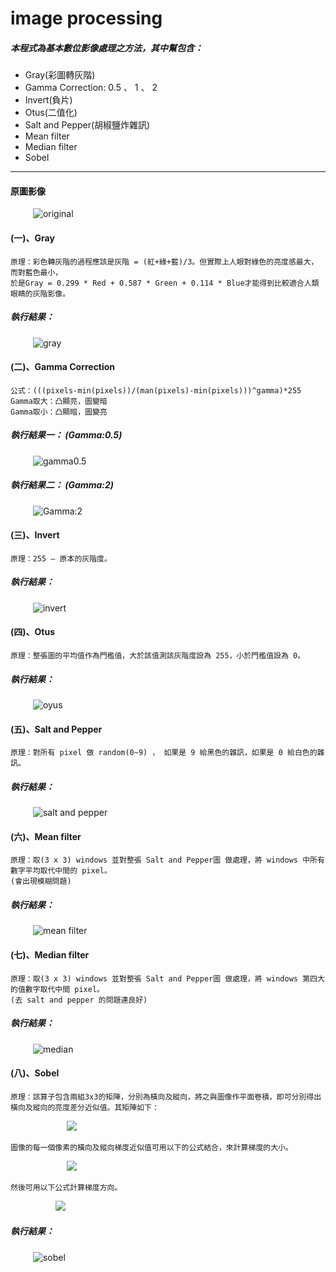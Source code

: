 # image processing
##### 本程式為基本數位影像處理之方法，其中幫包含：
- Gray(彩圖轉灰階)
- Gamma Correction: 0.5 、 1 、 2
- Invert(負片)
- Otus(二值化)
- Salt and Pepper(胡椒鹽炸雜訊)
- Mean filter
- Median filter
- Sobel
---
#### 原圖影像
&emsp; &emsp; ![original](https://i.imgur.com/KakCeTm.jpg)

#### (一)、Gray
``` 
原理：彩色轉灰階的過程應該是灰階 = (紅+綠+藍)/3。但實際上人眼對綠色的亮度感最大，而對藍色最小，
於是Gray = 0.299 * Red + 0.587 * Green + 0.114 * Blue才能得到比較適合人類眼睛的灰階影像。
```
##### 執行結果：
&emsp; &emsp; ![gray](https://i.imgur.com/QrbwrTm.jpg)

#### (二)、Gamma Correction
``` 
公式：(((pixels-min(pixels))/(man(pixels)-min(pixels)))^gamma)*255
Gamma取大：凸顯亮，圖變暗
Gamma取小：凸顯暗，圖變亮
```
##### 執行結果一： (Gamma:0.5)
 &emsp; &emsp; ![gamma0.5](https://i.imgur.com/Jeaqdio.jpg)

##### 執行結果二： (Gamma:2)
&emsp; &emsp; ![Gamma:2](https://i.imgur.com/Ux0sDQE.jpg)

#### (三)、Invert
``` 
原理：255 – 原本的灰階度。
```
##### 執行結果：
&emsp; &emsp; ![invert](https://i.imgur.com/V8PNirs.jpg)

#### (四)、Otus
``` 
原理：整張圖的平均值作為門檻值，大於該值測該灰階度設為 255，小於門檻值設為 0。
```
##### 執行結果：
&emsp; &emsp; ![oyus](https://i.imgur.com/sy0O4Gm.jpg)

#### (五)、Salt and Pepper
``` 
原理：對所有 pixel 做 random(0~9) ， 如果是 9 給黑色的雜訊，如果是 0 給白色的雜訊。
```
##### 執行結果：
&emsp; &emsp; ![salt and pepper](https://i.imgur.com/Y8wKDWp.jpg)

#### (六)、Mean filter
``` 
原理：取(3 x 3) windows 並對整張 Salt and Pepper圖 做處理，將 windows 中所有數字平均取代中間的 pixel。 
(會出現模糊問題)
```
##### 執行結果：
&emsp; &emsp; ![mean filter](https://i.imgur.com/FwBi5GE.jpg)

#### (七)、Median filter
``` 
原理：取(3 x 3) windows 並對整張 Salt and Pepper圖 做處理，將 windows 第四大的值數字取代中間 pixel。
(去 salt and pepper 的問題連良好)
```
##### 執行結果：
&emsp; &emsp; ![median](https://i.imgur.com/1dgbGlb.jpg)

#### (八)、Sobel
``` 
原理：該算子包含兩組3x3的矩陣，分別為橫向及縱向，將之與圖像作平面卷積，即可分別得出橫向及縱向的亮度差分近似值。其矩陣如下：
```
&emsp; &emsp; &emsp; &emsp; &emsp; ![](https://i.imgur.com/dD6bDol.png)
```
圖像的每一個像素的橫向及縱向梯度近似值可用以下的公式結合，來計算梯度的大小。
```
&emsp; &emsp; &emsp; &emsp; &emsp; ![](https://i.imgur.com/SZodhQ6.png)
```
然後可用以下公式計算梯度方向。
```
&emsp; &emsp; &emsp; &emsp; ![](https://i.imgur.com/DPwqyLm.png)

##### 執行結果：
&emsp; &emsp; ![sobel](https://i.imgur.com/lzQrDzp.jpg)




